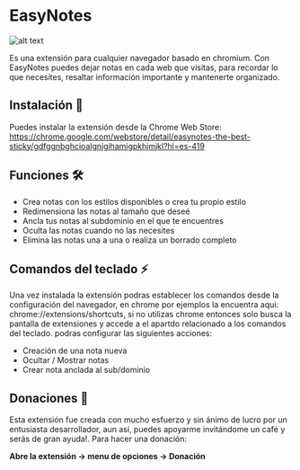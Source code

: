 # EasyNotes 
![alt text](https://raw.githubusercontent.com/andros-code/easyNotes/master/src/img/logo128.png) 

Es una extensión para cualquier navegador basado en chromium. Con EasyNotes puedes dejar notas en cada web que visitas, para recordar lo que necesites, resaltar información importante y mantenerte organizado.

## Instalación 🚀
Puedes instalar la extensión desde la Chrome Web Store:
https://chrome.google.com/webstore/detail/easynotes-the-best-sticky/gdfggnbghcioalgnjgihamigpkhjmjkl?hl=es-419


## Funciones 🛠️
* Crea notas con los estilos disponibles o crea tu propio estilo
* Redimensiona las notas al tamaño que deseé
* Ancla tus notas al subdominio en el que te encuentres
* Oculta las notas cuando no las necesites
* Elimina las notas una a una o realiza un borrado completo

## Comandos del teclado :zap:
Una vez instalada la extensión podras establecer los comandos desde la configuración del navegador, en chrome por ejemplos la encuentra aqui: chrome://extensions/shortcuts, si no utilizas chrome entonces solo busca la pantalla de extensiones y accede a el apartdo relacionado a los comandos del teclado. podras configurar las siguientes acciones: 

* Creación de una nota nueva
* Ocultar / Mostrar notas
* Crear nota anclada al sub/dominio

## Donaciones :money_with_wings:
Esta extensión fue creada con mucho esfuerzo y sin ánimo de lucro por un entusiasta desarrollador, aun así, puedes apoyarme invitándome un café y serás de gran ayuda!. Para hacer una donación: 

**Abre la extensión -> menu de opciones -> Donación**






